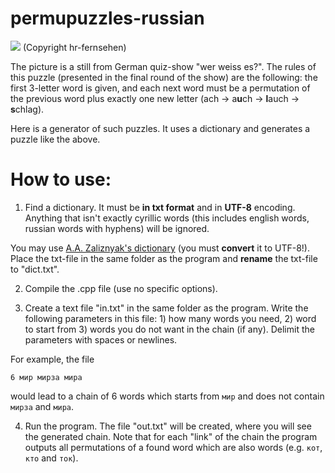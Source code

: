 # permupuzzles-russian
![](https://i.ytimg.com/vi/ciNiUuRvmbk/maxresdefault.jpg)
(Copyright hr-fernsehen)

The picture is a still from German quiz-show "wer weiss es?". The rules of this puzzle (presented in the final round of the show) are the following: the first 3-letter word is given, and each next word must be a permutation of the previous word plus exactly one new letter (ach -> a**u**ch -> **l**auch -> **s**chlag).

Here is a generator of such puzzles. It uses a dictionary and generates a puzzle like the above.

# How to use:

1. Find a dictionary. It must be **in txt format** and in **UTF-8** encoding. Anything that isn't exactly cyrillic words (this includes english words, russian words with hyphens) will be ignored. 

You may use [A.A. Zaliznyak's dictionary](http://www.speakrus.ru/dict/zdb-win.zip) (you must **convert** it to UTF-8!). Place the txt-file in the same folder as the program and **rename** the txt-file to "dict.txt". 

2. Compile the .cpp file (use no specific options). 

3. Create a text file "in.txt" in the same folder as the program. Write the following parameters in this file: 1) how many words you need, 2) word to start from 3) words you do not want in the chain (if any). Delimit the parameters with spaces or newlines. 

For example, the file
```
6 мир мирза мира
```
would lead to a chain of 6 words which starts from `мир` and does not contain `мирза` and `мира`.

4. Run the program. The file "out.txt" will be created, where you will see the generated chain. Note that for each "link" of the chain the program outputs all permutations of a found word which are also words (e.g. `кот`, `кто` and `ток`).
